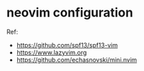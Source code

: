 neovim configuration
====================

Ref:
* <https://github.com/spf13/spf13-vim>
* <https://www.lazyvim.org>
* <https://github.com/echasnovski/mini.nvim>

